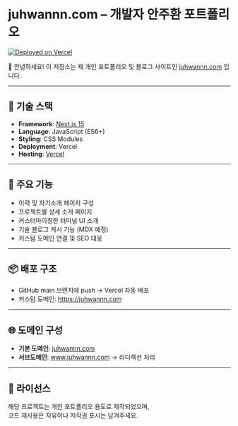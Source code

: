 # juhwannn.com – 개발자 안주환 포트폴리오

[![Deployed on Vercel](https://img.shields.io/badge/deployed%20on-Vercel-black?logo=vercel&style=flat)](https://vercel.com/juhwannn/juhwannn.com)

👋 안녕하세요! 이 저장소는 제 개인 포트폴리오 및 블로그 사이트인 [juhwannn.com](https://juhwannn.com) 입니다.

---

## 🧱 기술 스택

- **Framework**: [Next.js 15](https://nextjs.org)
- **Language**: JavaScript (ES6+)
- **Styling**: CSS Modules
- **Deployment**: Vercel
- **Hosting**: [Vercel](https://vercel.com)

---

## 🚀 주요 기능

- 이력 및 자기소개 페이지 구성
- 프로젝트별 상세 소개 페이지
- 커스터마이징한 터미널 UI 소개
- 기술 블로그 게시 기능 (MDX 예정)
- 커스텀 도메인 연결 및 SEO 대응

---

## 📦 배포 구조

- GitHub main 브랜치에 push → Vercel 자동 배포
- 커스텀 도메인: https://juhwannn.com

---

## 🌐 도메인 구성

- **기본 도메인**: [juhwannn.com](https://juhwannn.com)
- **서브도메인**: www.juhwannn.com → 리디렉션 처리

---

## 📄 라이선스

해당 프로젝트는 개인 포트폴리오 용도로 제작되었으며,  
코드 재사용은 자유이나 저작권 표시는 남겨주세요.
